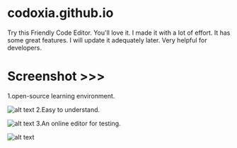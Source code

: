 # codoxia.github.io

 Try this Friendly Code Editor. You'll love it. I made it with a lot of effort. It has some great features. I will update it adequately later. Very helpful for developers.
    
 # Screenshot >>>
 1.open-source learning environment.
 
 ![alt text](https://github.com/AhsanParadise/ahsanparadise.github.io/blob/master/ScreenShot1.jpg?raw=true)
 2.Easy to understand.
 
 ![alt text](https://github.com/AhsanParadise/ahsanparadise.github.io/blob/master/ScreenShot2.jpg?raw=true)
 3.An online editor for testing.
 
 ![alt text](https://github.com/AhsanParadise/ahsanparadise.github.io/blob/master/ScreenShot3.jpg?raw=true)
